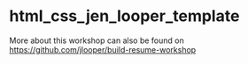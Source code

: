 # html_css_jen_looper_template
More about this workshop can also be found on https://github.com/jlooper/build-resume-workshop
